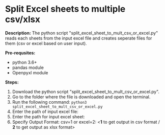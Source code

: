 # Split Excel sheets to multiple csv/xlsx

**Description:** The python script "split_excel_sheet_to_mult_csv_or_excel.py" reads each sheets from the input excel file and creates seperate files for them (csv or excel based on user input).

**Pre-requsites:**
* python 3.6+
* pandas module
* Openpyxl module

**Steps:**
1. Download the python script "split_excel_sheet_to_mult_csv_or_excel.py".
2. Go to the folder where the file is downloaded and open the terminal.
3. Run the following command: ```python3 split_excel_sheet_to_mult_csv_or_excel.py```
4. Enter the path of input excel file: <path for input excel sheet>
5. Enter the path for input excel sheet: <path for output folder>
6. Specify Output Format: csv=1 or excel=2: <**1** to get output in csv format / **2** to get output as xlsx format>
